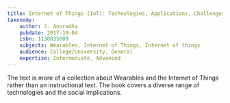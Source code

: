 ```yaml
---
title: Internet of Things (IoT): Technologies, Applications, Challenges and Solutions
taxonomy:
	author: J. Anuradha
	pubdate: 2017-10-04
	isbn: 1138035009
	subjects: Wearables, Internet of Things, Internet of things
	audience: College/University, General
	expertise: Intermediate, Advanced
---
```

The text is more of a collection about Wearables and the Internet of Things rather than an instructional text. The book covers a diverse range of technologies and the social implications.
